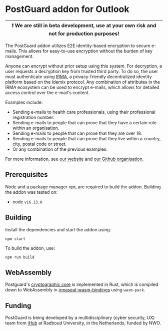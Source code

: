 # PostGuard addon for Outlook

| :exclamation:  We are still in beta development, use at your own risk and not for production purposes! |
|--------------------------------------------------------------------------------------------------------------|

The PostGuard addon utilizes E2E identity-based encryption to secure e-mails. This allows for easy-to-use encryption without the burden of key management.

Anyone can encrypt without prior setup using this system. For decryption, a user requests a decryption key from trusted third party. To do so, the user must authenticate using [IRMA](https://irma.app/), a privacy-friendly decentralized identity platform based on the Idemix protocol. Any combination of attributes in the IRMA ecosystem can be used to encrypt e-mails, which allows for detailed access control over the e-mail's content.

Examples include:

-   Sending e-mails to health care professionals, using their professional registration number.
-   Sending e-mails to people that can prove that they have a certain role within an organisation.
-   Sending e-mails to people that can prove that they are over 18.
-   Sending e-mails to people that can prove that they live within a country, city, postal code or street.
-   Or any combination of the previous examples.

For more information, see [our website](https://postguard.eu/) and [our Github
organisation](https://github.com/encryption4all/).

## Prerequisites

Node and a package manager `npm`, are required to build the addon. Building the addon was tested on:

-   node `v16.13.0`

## Building

Install the dependencies and start the addon using:

```
npm start
```

To build the addon, use:

```
npm run build
```

## WebAssembly

Postguard's [cryptographic core](https://github.com/encryption4all/irmaseal/tree/main/irmaseal-core) is implemented in Rust, which is compiled down to WebAssembly in [irmaseal-wasm-bindings](https://github.com/encryption4all/irmaseal/tree/main/irmaseal-wasm-bindings) using `wasm-pack`. 

## Funding

PostGuard is being developed by a multidisciplinary (cyber security, UX) team from
[iHub](https://ihub.ru.nl/) at Radboud University, in the Netherlands, funded
by NWO.
